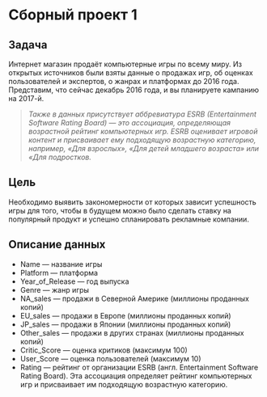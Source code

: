 # Сборный проект 1
## Задача
Интернет магазин продаёт компьютерные игры по всему миру. Из открытых источников были взяты данные о продажах игр, об оценках пользователей и экспертов, о жанрах и платформах до 2016 года. Представим, что сейчас декабрь 2016 года, и вы планируете кампанию на 2017-й.
> *Также в данных присутствует аббревиатура ESRB (Entertainment Software Rating Board) — это ассоциация, определяющая возрастной рейтинг компьютерных игр. ESRB оценивает игровой контент и присваивает ему подходящую возрастную категорию, например, «Для взрослых», «Для детей младшего возраста» или «Для подростков.*

## Цель
Необходимо выявить закономерности от которых зависит успешность игры для того, чтобы в будущем можно было сделать ставку на популярный продукт и успешно спланировать рекламные компании.

## Описание данных
- Name — название игры
- Platform — платформа
- Year_of_Release — год выпуска
- Genre — жанр игры
- NA_sales — продажи в Северной Америке (миллионы проданных копий)
- EU_sales — продажи в Европе (миллионы проданных копий)
- JP_sales — продажи в Японии (миллионы проданных копий)
- Other_sales — продажи в других странах (миллионы проданных копий)
- Critic_Score — оценка критиков (максимум 100)
- User_Score — оценка пользователей (максимум 10)
- Rating — рейтинг от организации ESRB (англ. Entertainment Software Rating Board). Эта ассоциация определяет рейтинг компьютерных игр и присваивает им подходящую возрастную категорию.
